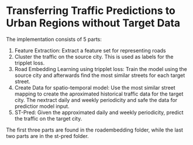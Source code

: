 # Transferring Traffic Predictions to Urban Regions without Target Data

The implementation consists of 5 parts:
1. Feature Extraction: Extract a feature set for representing roads
2. Cluster the traffic on the source city. This is used as labels for the tripplet loss.
3. Road Embedding Learning using tripplet loss: Train the model using the source city and afterwards find the most similar streets for each target street.
4. Create Data for spatio-temporal model: Use the most similar street mapping to create the aproximated historical traffic data for the target city. The nextract daily and weekly periodicity and safe the data for predictior model input.
5. ST-Pred: Given the approximated daily and weekly periodicity, predict the traffic on the target city.

The first three parts are found in the roadembedding folder, while the last two parts are in the st-pred folder.



